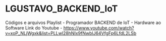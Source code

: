 # LGUSTAVO_BACKEND_IoT
Códigos e arquivos
Playlist - Programador BACKEND de IoT - Hardware ao Software
Link do Youtube - https://www.youtube.com/watch?v=xoP_NLjWgxk&list=PLLwl28hNIx9fNwblJ64VfgFp6LfdL2LSb
